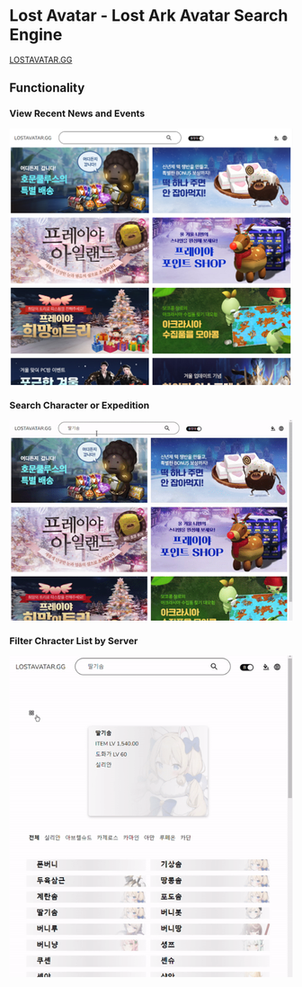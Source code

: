 # Lost Avatar - Lost Ark Avatar Search Engine

[LOSTAVATAR.GG](http://www.lostavatar.gg/)

## Functionality

### View Recent News and Events

![](prev_news.png)

### Search Character or Expedition

![](prev_search.gif)

### Filter Chracter List by Server

![](prev_filter.gif)
